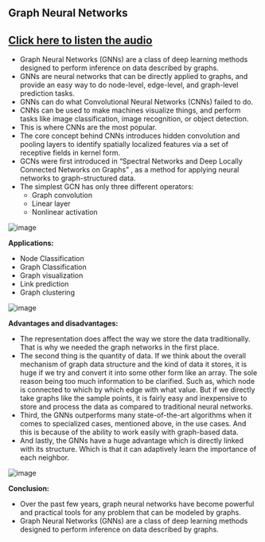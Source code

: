 ## Graph Neural Networks
## [Click here to listen the audio](https://drive.google.com/file/d/1Ry-Zn-HXqltpuV1aBcGZdZkzyJ4gStHB/view?usp=sharing)

- Graph Neural Networks (GNNs) are a class of deep learning methods designed to perform inference on data described by graphs. 
- GNNs are neural networks that can be directly applied to graphs, and provide an easy way to do node-level, edge-level, and graph-level prediction tasks.
- GNNs can do what Convolutional Neural Networks (CNNs) failed to do.
- CNNs can be used to make machines visualize things, and perform tasks like image classification, image recognition, or object detection. 
- This is where CNNs are the most popular.
- The core concept behind CNNs introduces hidden convolution and pooling layers to identify spatially localized features via a set of receptive fields in kernel form.
- GCNs were first introduced in “Spectral Networks and Deep Locally Connected Networks on Graphs” , as a method for applying neural networks to graph-structured data.
- The simplest GCN has only three different operators:
   - Graph convolution
   - Linear layer
   - Nonlinear activation

![image](https://user-images.githubusercontent.com/79050917/143812404-4871b0da-0fa6-4407-b3f8-9a327b3c07a1.png)

**Applications:** 
- Node Classification
- Graph Classification
- Graph visualization
- Link prediction
- Graph clustering

![image](https://user-images.githubusercontent.com/79050917/143812499-38c54fbd-fbe7-4856-aa7b-2f1ef715b6b2.png)

**Advantages and disadvantages:**
- The representation does affect the way we store the data traditionally. That is why we needed the graph networks in the first place.
- The second thing is the quantity of data. If we think about the overall mechanism of graph data structure and the kind of data it stores, it is huge if we try and convert it into some other form like an array. The sole reason being too much information to be clarified. Such as, which node is connected to which by which edge with what value. But if we directly take graphs like the sample points, it is fairly easy and inexpensive to store and process the data as compared to traditional neural networks.
- Third, the GNNs outperforms many state-of-the-art algorithms when it comes to specialized cases, mentioned above, in the use cases. And this is because of the ability to work easily with graph-based data.
- And lastly, the GNNs have a huge advantage which is directly linked with its structure. Which is that it can adaptively learn the importance of each neighbor.

![image](https://user-images.githubusercontent.com/79050917/143812556-8e799cb5-fe24-4562-8883-a5a6bf17cdf2.png)

**Conclusion:**
- Over the past few years, graph neural networks have become powerful and practical tools for any problem that can be modeled by graphs.
- Graph Neural Networks (GNNs) are a class of deep learning methods designed to perform inference on data described by graphs.
